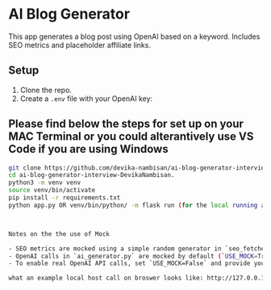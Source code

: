 # AI Blog Generator

This app generates a blog post using OpenAI based on a keyword. Includes SEO metrics and placeholder affiliate links.

## Setup

1. Clone the repo.
2. Create a `.env` file with your OpenAI key:

## Please find below the steps for set up on your MAC Terminal or you could alterantively use VS Code if you are using Windows

```bash
git clone https://github.com/devika-nambisan/ai-blog-generator-interview-DevikaNambisan..git
cd ai-blog-generator-interview-DevikaNambisan.
python3 -m venv venv
source venv/bin/activate
pip install -r requirements.txt
python app.py OR venv/bin/python/ -m flask run (for the local running and then u can use the browser to see) 



Notes on the the use of Mock

- SEO metrics are mocked using a simple random generator in `seo_fetcher.py`.
- OpenAI calls in `ai_generator.py` are mocked by default (`USE_MOCK=True`) to avoid API quota issues and facilitate the devlopment.
- To enable real OpenAI API calls, set `USE_MOCK=False` and provide your own API key in `.env`.

what an example local host call on broswer looks like: http://127.0.0.1:5000/generate?keyword=wireless%20earbuds

